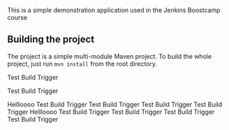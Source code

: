This is a simple demonstration application used in the Jenkins Boostcamp course

## Building the project

The project is a simple multi-module Maven project. To build the whole project, just run `mvn install` from the root directory.

Test Build Trigger

Test Build Trigger


Hellloooo
Test Build Trigger
Test Build Trigger
Test Build Trigger
Test Build Trigger
Hellloooo
Test Build Trigger
Test Build Trigger
Test Build Trigger
Test Build Trigger

